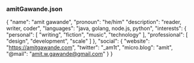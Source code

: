 ### amitGawande.json

{
  "name": "amit gawande",
  "pronoun": "he/him"
  "description": "reader, writer, coder",
  "languages": "java, golang, node.js, python",
  "interests": {
    "personal": [
      "writing",
      "fiction",
      "music",
      "technology"
    ],
    "professional": [
        "design",
        "development",
        "scale"
    ]
  },
  "social": {
    "website": "https://amitgawande.com",
    "twitter": "_am1t",
    "micro.blog": "amit",
    "@mail": "amit.w.gawande@gmail.com"
  }
}

<!--
**am1t/am1t** is a ✨ _special_ ✨ repository because its `README.md` (this file) appears on your GitHub profile.

Here are some ideas to get you started:

- 🔭 I’m currently working on ...
- 🌱 I’m currently learning ...
- 👯 I’m looking to collaborate on ...
- 🤔 I’m looking for help with ...
- 💬 Ask me about ...
- 📫 How to reach me: ...
- 😄 Pronouns: ...
- ⚡ Fun fact: ...
-->
